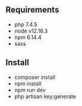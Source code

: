 ## Requirements
- php 7.4.5
- node v12.16.3
- npm 6.14.4
- sass

## Install
- composer install
- npm install
- npm run dev
- php artisan key:generate
